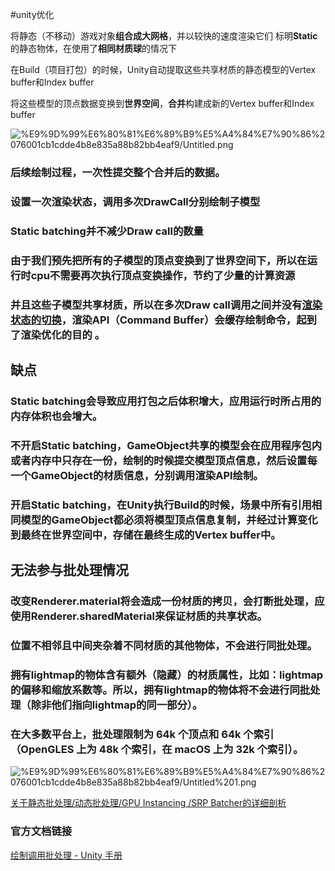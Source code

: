 #unity优化 

将静态（不移动）游戏对象**组合成大网格**，并以较快的速度渲染它们
标明**Static**的静态物体，在使用了**相同材质球**的情况下

在Build（项目打包）的时候，Unity自动提取这些共享材质的静态模型的Vertex buffer和Index buffer

将这些模型的顶点数据变换到**世界空间**，**合并**构建成新的Vertex buffer和Index buffer

![%E9%9D%99%E6%80%81%E6%89%B9%E5%A4%84%E7%90%86%2076001cb1cdde4b8e835a88b82bb4eaf9/Untitled.png](静态批处理原理.png)

### 后续绘制过程，**一次性提交整个合并后的数据**。

### **设置一次渲染状态**，**调用多次DrawCall**分别绘制子模型

### **Static batching并不减少Draw call的数量**

### 由于我们**预先**把所有的子模型的**顶点变换到了世界空间**下，所以在运行时cpu不需要再次执行顶点变换操作，节约了少量的计算资源

### 并且这些子模型共享材质，所以在多次Draw call调用之间并**没有[渲染状态的切换](渲染管线流程.md)**，**渲染API（Command Buffer）会缓存绘制命令**，起到了渲染优化的目的 。

## 缺点

### Static batching会导致应用打包之后体积增大，应用运行时所占用的内存体积也会增大。

### 不开启Static batching，GameObject共享的模型会在应用程序包内或者内存中只存在一份，绘制的时候提交模型顶点信息，然后设置每一个GameObject的材质信息，分别调用渲染API绘制。

### 开启Static batching，在Unity执行Build的时候，场景中所有引用相同模型的GameObject都必须将模型顶点信息复制，并经过计算变化到最终在世界空间中，存储在最终生成的Vertex buffer中。

## 无法参与批处理情况

### 改变Renderer.material将会造成一份材质的拷贝，会打断批处理，应使用Renderer.sharedMaterial来保证材质的共享状态。

### 位置不相邻且中间夹杂着不同材质的其他物体，不会进行同批处理。

### 拥有lightmap的物体含有额外（隐藏）的材质属性，比如：lightmap的偏移和缩放系数等。所以，拥有lightmap的物体将不会进行同批处理（除非他们指向lightmap的同一部分）。

### 在大多数平台上，批处理限制为 64k 个顶点和 64k 个索引（OpenGLES 上为 48k 个索引，在 macOS 上为 32k 个索引）。

![%E9%9D%99%E6%80%81%E6%89%B9%E5%A4%84%E7%90%86%2076001cb1cdde4b8e835a88b82bb4eaf9/Untitled%201.png](静态批处理流程图.png)

[关于静态批处理/动态批处理/GPU Instancing /SRP Batcher的详细剖析](https://zhuanlan.zhihu.com/p/98642798)

### 官方文档链接

[绘制调用批处理 - Unity 手册](http://docs.unity3d.com/cn/current/Manual/DrawCallBatching.html)